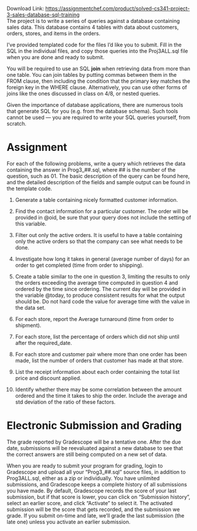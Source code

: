 Download Link: https://assignmentchef.com/product/solved-cs341-project-3-sales-database-sql-training
<br>
The project is to write a series of queries against a database containing sales data.  This database contains 4 tables with data about customers, orders, stores, and items in the orders.

I’ve provided templated code for the files I’d like you to submit.  Fill in the SQL in the individual files, and copy those queries into the Proj3ALL.sql file when you are done and ready to submit.

You will be required to use an SQL <strong>join</strong> when retrieving data from more than one table.  You can join tables by putting commas between them in the FROM clause, then including the condition that the primary key matches the foreign key in the WHERE clause.  Alternatively, you can use other forms of joins like the ones discussed in class on 4/8, or nested queries.

Given the importance of database applications, there are numerous tools that generate SQL for you (e.g. from the database schema).  Such tools cannot be used — you are required to write your SQL queries yourself, from scratch.

<h1>Assignment</h1>

For each of the following problems, write a query which retrieves the data containing the answer in Prog3_##.sql, where ## is the number of the question, such as 01.  The basic description of the query can be found here, and the detailed description of the fields and sample output can be found in the template code.




<ol>

 <li>Generate a table containing nicely formatted customer information.</li>

</ol>




<ol start="2">

 <li>Find the contact information for a particular customer. The order will be provided in @oid, be sure that your query does not include the setting of this variable.</li>

</ol>




<ol start="3">

 <li>Filter out only the active orders. It is useful to have a table containing only the active orders so that the company can see what needs to be done.</li>

</ol>




<ol start="4">

 <li>Investigate how long it takes in general (average number of days) for an order to get completed (time from order to shipping).</li>

</ol>




<ol start="5">

 <li>Create a table similar to the one in question 3, limiting the results to only the orders exceeding the average time computed in question 4 and ordered by the time since ordering. The current day will be provided in the variable @today, to produce consistent results for what the output should be.   Do not hard code the value for average time with the value in the data set.</li>

</ol>




<ol start="6">

 <li>For each store, report the Average turnaround (time from order to shipment).</li>

</ol>




<ol start="7">

 <li>For each store, list the percentage of orders which did not ship until after the required_date.</li>

</ol>




<ol start="8">

 <li>For each store and customer pair where more than one order has been made, list the number of orders that customer has made at that store.</li>

</ol>




<ol start="9">

 <li>List the receipt information about each order containing the total list price and discount applied.</li>

</ol>




<ol start="10">

 <li>Identify whether there may be some correlation between the amount ordered and the time it takes to ship the order. Include the average and std deviation of the ratio of these factors.</li>

</ol>




<h1>Electronic Submission and Grading</h1>

The grade reported by Gradescope will be a tentative one.  After the due date, submissions will be reevaluated against a new database to see that the correct answers are still being computed on a new set of data.




When you are ready to submit your program for grading, login to Gradescope and upload all your “Prog3_##.sql” source files, in addition to Prog3ALL.sql, either as a zip or individually.  You have unlimited submissions, and Gradescope keeps a complete history of all submissions you have made.  By default, Gradescope records the score of your last submission, but if that score is lower, you can click on “Submission history”, select an earlier score, and click “Activate” to select it.  The activated submission will be the score that gets recorded, and the submission we grade.  If you submit on-time and late, we’ll grade the last submission (the late one) unless you activate an earlier submission.


